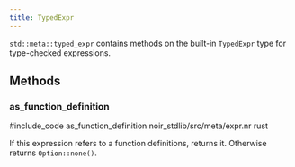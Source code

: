 ```yaml
---
title: TypedExpr
---
```


`std::meta::typed_expr` contains methods on the built-in `TypedExpr` type for type-checked expressions.

## Methods

### as_function_definition

#include_code as_function_definition noir_stdlib/src/meta/expr.nr rust

If this expression refers to a function definitions, returns it. Otherwise returns `Option::none()`.